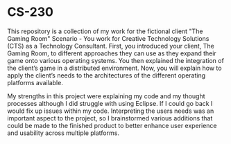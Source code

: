 # CS-230
This repository is a collection of my work for the fictional client "The Gaming Room"
Scenario -
You work for Creative Technology Solutions (CTS) as a Technology Consultant. First, you introduced your client, The Gaming Room, to different approaches they can use as they expand their game onto various operating systems. You then explained the integration of the client’s game in a distributed environment. Now, you will explain how to apply the client’s needs to the architectures of the different operating platforms available.

My strengths in this project were explaining my code and my thought processes although I did struggle with using Eclipse. 
If I could go back I would fix up issues within my code.
Interpreting the users needs was an important aspect to the project, so I brainstormed various additions that could be made to the finished product to better enhance user experience and usability across multiple platforms.
